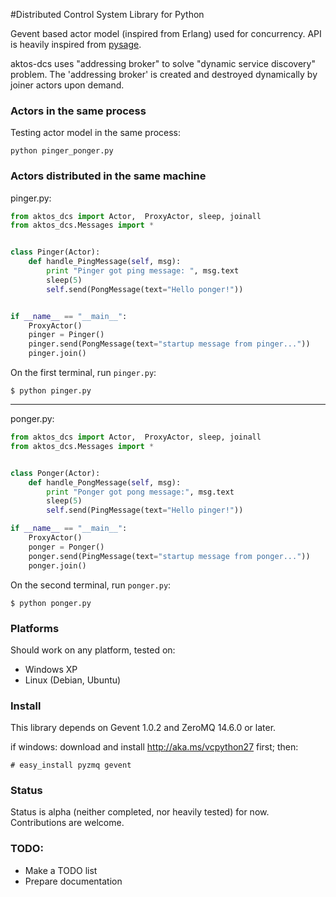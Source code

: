 #Distributed Control System Library for Python

Gevent based actor model (inspired from Erlang) used for concurrency. API is heavily inspired from [pysage](https://github.com/realtime-system/pysage).  

aktos-dcs uses "addressing broker" to solve "dynamic service discovery" problem. The 'addressing broker' is created and destroyed dynamically by joiner actors upon demand. 


### Actors in the same process

Testing actor model in the same process:

```
python pinger_ponger.py
```

### Actors distributed in the same machine

pinger.py: 
```py
from aktos_dcs import Actor,  ProxyActor, sleep, joinall
from aktos_dcs.Messages import *


class Pinger(Actor):
    def handle_PingMessage(self, msg):
        print "Pinger got ping message: ", msg.text
        sleep(5)
        self.send(PongMessage(text="Hello ponger!"))


if __name__ == "__main__":
    ProxyActor()
    pinger = Pinger()
    pinger.send(PongMessage(text="startup message from pinger..."))
    pinger.join()
```

On the first terminal, run `pinger.py`: 
```
$ python pinger.py
```

---

ponger.py:
```py
from aktos_dcs import Actor,  ProxyActor, sleep, joinall
from aktos_dcs.Messages import *


class Ponger(Actor):
    def handle_PongMessage(self, msg):
        print "Ponger got pong message:", msg.text
        sleep(5)
        self.send(PingMessage(text="Hello pinger!"))

if __name__ == "__main__":
    ProxyActor()
    ponger = Ponger()
    ponger.send(PingMessage(text="startup message from ponger..."))
    ponger.join()
```

On the second terminal, run `ponger.py`: 

```
$ python ponger.py
```

### Platforms

Should work on any platform, tested on:

* Windows XP
* Linux (Debian, Ubuntu)

### Install 

This library depends on Gevent 1.0.2 and ZeroMQ 14.6.0 or later.

if windows: download and install http://aka.ms/vcpython27 first; then: 

```
# easy_install pyzmq gevent
```
### Status

Status is alpha (neither completed, nor heavily tested) for now. Contributions are welcome. 

### TODO:

* Make a TODO list 
* Prepare documentation
